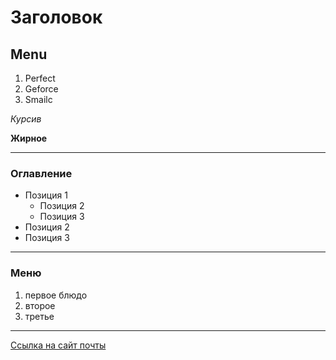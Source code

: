 # Заголовок 
## Menu
1. Perfect
2. Geforce
3. Smailc

*Курсив*

**Жирное**

---
### Оглавление 
* Позиция 1
    * Позиция 2
    * Позиция 3
* Позиция 2 
* Позиция 3
---
### Меню 
1. первое блюдо
2. второе 
3. третье 
---
[Ссылка на сайт почты](https://mail.ru/)









